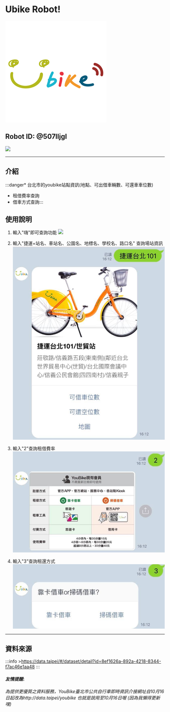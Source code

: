 # Ubike Robot! 
![](https://github.com/1917kun/line-robot/raw/master/images/微笑.png)
## Robot ID:  @507lljgl
 ![](https://i.imgur.com/wH2KGtX.png)

---

## 介紹

:::danger* 台北市的youbike站點資訊(地點、可出借車輛數、可還車車位數)
* 租借費率查詢
* 借車方式查詢:::



## 使用說明
1. 輸入"嗨"即可查詢功能
![](https://github.com/1917kun/line-robot/raw/master/images/嗨.jpg=300x)

2. 輸入"捷運+站名、車站名、公園名、地標名、學校名、路口名" 查詢場站資訊
![](https://github.com/1917kun/line-robot/raw/master/images/101.jpg )

5. 輸入"2"查詢租借費率
![](https://github.com/1917kun/line-robot/raw/master/images/2.jpg)

4. 輸入"3"查詢租還方式
![](https://github.com/1917kun/line-robot/raw/master/images/3.jpg)

---
## 資料來源
:::info >https://data.taipei/#/dataset/detail?id=8ef1626a-892a-4218-8344-f7ac46e1aa48 :::
#### *友情提醒*:
*為提供更優質之資料服務，YouBike臺北市公共自行車即時資訊介接網址自10月16日起改為http://data.taipei/youbike 也就是說用至10月16日喔 (因為我懶得更新嘿)*

